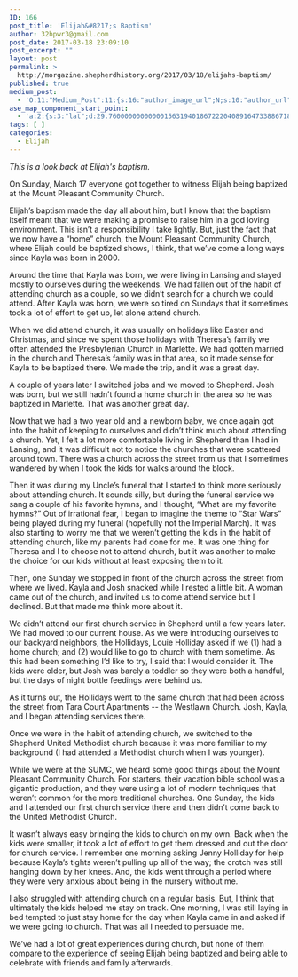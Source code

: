 ```yaml
---
ID: 166
post_title: 'Elijah&#8217;s Baptism'
author: 32bpwr3@gmail.com
post_date: 2017-03-18 23:09:10
post_excerpt: ""
layout: post
permalink: >
  http://morgazine.shepherdhistory.org/2017/03/18/elijahs-baptism/
published: true
medium_post:
  - 'O:11:"Medium_Post":11:{s:16:"author_image_url";N;s:10:"author_url";N;s:11:"byline_name";N;s:12:"byline_email";N;s:10:"cross_link";s:2:"no";s:2:"id";N;s:21:"follower_notification";s:2:"no";s:7:"license";s:19:"all-rights-reserved";s:14:"publication_id";s:12:"553ace568d65";s:6:"status";s:4:"none";s:3:"url";N;}'
ase_map_component_start_point:
  - 'a:2:{s:3:"lat";d:29.760000000000001563194018672220408916473388671875;s:3:"lng";d:-95.3799999999999954525264911353588104248046875;}'
tags: [ ]
categories:
  - Elijah
---
```

<p><em>This is a look back at Elijah's baptism.</em></p><p>On Sunday, March 17 everyone got together to witness Elijah being baptized at the Mount Pleasant Community Church.</p><p>Elijah’s baptism made the day all about him, but I know that the baptism itself meant that we were making a promise to raise him in a god loving environment. This isn’t a responsibility I take lightly. But, just the fact that we now have a “home” church, the Mount Pleasant Community Church, where Elijah could be baptized shows, I think, that we’ve come a long ways since Kayla was born in 2000.</p><p>Around the time that Kayla was born, we were living in Lansing and stayed mostly to ourselves during the weekends. We had fallen out of the habit of attending church as a couple, so we didn’t search for a church we could attend. After Kayla was born, we were so tired on Sundays that it sometimes took a lot of effort to get up, let alone attend church.</p><p>When we did attend church, it was usually on holidays like Easter and Christmas, and since we spent those holidays with Theresa’s family we often attended the Presbyterian Church in Marlette. We had gotten married in the church and Theresa’s family was in that area, so it made sense for Kayla to be baptized there. We made the trip, and it was a great day.</p><p>A couple of years later I switched jobs and we moved to Shepherd. Josh was born, but we still hadn’t found a home church in the area so he was baptized in Marlette. That was another great day.</p><p>Now that we had a two year old and a newborn baby, we once again got into the habit of keeping to ourselves and didn’t think much about attending a church. Yet, I felt a lot more comfortable living in Shepherd than I had in Lansing, and it was difficult not to notice the churches that were scattered around town. There was a church across the street from us that I sometimes wandered by when I took the kids for walks around the block.</p><p>Then it was during my Uncle’s funeral that I started to think more seriously about attending church. It sounds silly, but during the funeral service we sang a couple of his favorite hymns, and I thought, “What are my favorite hymns?” Out of irrational fear, I began to imagine the theme to “Star Wars” being played during my funeral (hopefully not the Imperial March). It was also starting to worry me that we weren’t getting the kids in the habit of attending church, like my parents had done for me. It was one thing for Theresa and I to choose not to attend church, but it was another to make the choice for our kids without at least exposing them to it.</p><p>Then, one Sunday we stopped in front of the church across the street from where we lived. Kayla and Josh snacked while I rested a little bit. A woman came out of the church, and invited us to come attend service but I declined. But that made me think more about it.</p><p>We didn’t attend our first church service in Shepherd until a few years later. We had moved to our current house. As we were introducing ourselves to our backyard neighbors, the Hollidays, Louie Holliday asked if we (1) had a home church; and (2) would like to go to church with them sometime. As this had been something I’d like to try, I said that I would consider it. The kids were older, but Josh was barely a toddler so they were both a handful, but the days of night bottle feedings were behind us.</p><p>As it turns out, the Hollidays went to the same church that had been across the street from Tara Court Apartments -- the Westlawn Church. Josh, Kayla, and I began attending services there.</p><p>Once we were in the habit of attending church, we switched to the Shepherd United Methodist church because it was more familiar to my background (I had attended a Methodist church when I was younger).</p><p>While we were at the SUMC, we heard some good things about the Mount Pleasant Community Church. For starters, their vacation bible school was a gigantic production, and they were using a lot of modern techniques that weren’t common for the more traditional churches. One Sunday, the kids and I attended our first church service there and then didn’t come back to the United Methodist Church.</p><p>It wasn’t always easy bringing the kids to church on my own. Back when the kids were smaller, it took a lot of effort to get them dressed and out the door for church service. I remember one morning asking Jenny Holliday for help because Kayla’s tights weren’t pulling up all of the way; the crotch was still hanging down by her knees. And, the kids went through a period where they were very anxious about being in the nursery without me.</p><p>I also struggled with attending church on a regular basis. But, I think that ultimately the kids helped me stay on track. One morning, I was still laying in bed tempted to just stay home for the day when Kayla came in and asked if we were going to church. That was all I needed to persuade me.</p><p>We’ve had a lot of great experiences during church, but none of them compare to the experience of seeing Elijah being baptized and being able to celebrate with friends and family afterwards.</p>